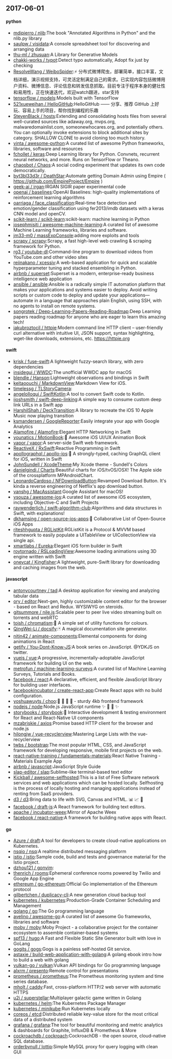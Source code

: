 ## 2017-06-01

#### python
* [mdipierro / nlib](https://github.com/mdipierro/nlib):The book "Annotated Algorithms in Python" and the nlib.py library
* [saulpw / visidata](https://github.com/saulpw/visidata):A console spreadsheet tool for discovering and arranging data
* [thu-ml / zhusuan](https://github.com/thu-ml/zhusuan):A Library for Generative Models
* [chakki-works / typot](https://github.com/chakki-works/typot):Detect typo automatically, Adopt fix just by checking
* [ResolveWang / WeiboSpider](https://github.com/ResolveWang/WeiboSpider):⚡️ 分布式微博爬虫，部署简单，接口丰富，文档详细，演示视频支持，可灵活定制满足自己的需求。已实现内容包括微博用户资料、微博信息、评论信息和转发信息抓取。目前专注于程序本身的健壮性和易用性，正在快速迭代，欢迎watch跟进，star支持
* [tensorflow / models](https://github.com/tensorflow/models):Models built with TensorFlow
* [521xueweihan / HelloGitHub](https://github.com/521xueweihan/HelloGitHub):HelloGitHub —— 分享、推荐 GitHub 上好玩、容易上手的项目，帮你找到编程的乐趣
* [StevenBlack / hosts](https://github.com/StevenBlack/hosts):Extending and consolidating hosts files from several well-curated sources like adaway.org, mvps.org, malwaredomainlist.com, someonewhocares.org, and potentially others. You can optionally invoke extensions to block additional sites by category. SHALLOW CLONE to avoid cloning too much history.
* [vinta / awesome-python](https://github.com/vinta/awesome-python):A curated list of awesome Python frameworks, libraries, software and resources
* [fchollet / keras](https://github.com/fchollet/keras):Deep Learning library for Python. Convnets, recurrent neural networks, and more. Runs on TensorFlow or Theano.
* [chaosbot / Chaos](https://github.com/chaosbot/Chaos):A social coding experiment that updates its own code democratically.
* [byt3bl33d3r / DeathStar](https://github.com/byt3bl33d3r/DeathStar):Automate getting Domain Admin using Empire ( https://github.com/EmpireProject/Empire )
* [geek-ai / irgan](https://github.com/geek-ai/irgan):IRGAN SIGIR paper experimental code
* [openai / baselines](https://github.com/openai/baselines):OpenAI Baselines: high-quality implementations of reinforcement learning algorithms
* [oarriaga / face_classification](https://github.com/oarriaga/face_classification):Real-time face detection and emotion/gender classification using fer2013/imdb datasets with a keras CNN model and openCV.
* [scikit-learn / scikit-learn](https://github.com/scikit-learn/scikit-learn):scikit-learn: machine learning in Python
* [josephmisiti / awesome-machine-learning](https://github.com/josephmisiti/awesome-machine-learning):A curated list of awesome Machine Learning frameworks, libraries and software.
* [jm33-m0 / massExpConsole](https://github.com/jm33-m0/massExpConsole):adding more exploits and tools
* [scrapy / scrapy](https://github.com/scrapy/scrapy):Scrapy, a fast high-level web crawling & scraping framework for Python.
* [rg3 / youtube-dl](https://github.com/rg3/youtube-dl):Command-line program to download videos from YouTube.com and other video sites
* [reiinakano / xcessiv](https://github.com/reiinakano/xcessiv):A web-based application for quick and scalable hyperparameter tuning and stacked ensembling in Python.
* [airbnb / superset](https://github.com/airbnb/superset):Superset is a modern, enterprise-ready business intelligence web application
* [ansible / ansible](https://github.com/ansible/ansible):Ansible is a radically simple IT automation platform that makes your applications and systems easier to deploy. Avoid writing scripts or custom code to deploy and update your applications— automate in a language that approaches plain English, using SSH, with no agents to install on remote systems.
* [songrotek / Deep-Learning-Papers-Reading-Roadmap](https://github.com/songrotek/Deep-Learning-Papers-Reading-Roadmap):Deep Learning papers reading roadmap for anyone who are eager to learn this amazing tech!
* [jakubroztocil / httpie](https://github.com/jakubroztocil/httpie):Modern command line HTTP client – user-friendly curl alternative with intuitive UI, JSON support, syntax highlighting, wget-like downloads, extensions, etc. https://httpie.org

#### swift
* [krisk / fuse-swift](https://github.com/krisk/fuse-swift):A lightweight fuzzy-search library, with zero dependencies
* [insidegui / WWDC](https://github.com/insidegui/WWDC):The unofficial WWDC app for macOS
* [blendle / Hanson](https://github.com/blendle/Hanson):Lightweight observations and bindings in Swift
* [keitaoouchi / MarkdownView](https://github.com/keitaoouchi/MarkdownView):Markdown View for iOS.
* [timelessg / TLStoryCamera](https://github.com/timelessg/TLStoryCamera):
* [angelolloqui / SwiftKotlin](https://github.com/angelolloqui/SwiftKotlin):A tool to convert Swift code to Kotlin.
* [ijoshsmith / swift-deep-linking](https://github.com/ijoshsmith/swift-deep-linking):A simple way to consume custom deep link URLs in a Swift app
* [HarshilShah / DeckTransition](https://github.com/HarshilShah/DeckTransition):A library to recreate the iOS 10 Apple Music now playing transition
* [ksmandersen / GoogleReporter](https://github.com/ksmandersen/GoogleReporter):Easily integrate your app with Google Analytics
* [Alamofire / Alamofire](https://github.com/Alamofire/Alamofire):Elegant HTTP Networking in Swift
* [younatics / MotionBook](https://github.com/younatics/MotionBook):📖 Awesome iOS UI/UX Animation Book
* [vapor / vapor](https://github.com/vapor/vapor):A server-side Swift web framework.
* [ReactiveX / RxSwift](https://github.com/ReactiveX/RxSwift):Reactive Programming in Swift
* [apollographql / apollo-ios](https://github.com/apollographql/apollo-ios):📱 A strongly-typed, caching GraphQL client for iOS, written in Swift
* [JohnSundell / XcodeTheme](https://github.com/JohnSundell/XcodeTheme):My Xcode theme - Sundell's Colors
* [danielgindi / Charts](https://github.com/danielgindi/Charts):Beautiful charts for iOS/tvOS/OSX! The Apple side of the crossplatform MPAndroidChart.
* [LeonardoCardoso / NFDownloadButton](https://github.com/LeonardoCardoso/NFDownloadButton):Revamped Download Button. It's kinda a reverse engineering of Netflix's app download button.
* [vanshg / MacAssistant](https://github.com/vanshg/MacAssistant):Google Assistant for macOS!
* [vsouza / awesome-ios](https://github.com/vsouza/awesome-ios):A curated list of awesome iOS ecosystem, including Objective-C and Swift Projects
* [raywenderlich / swift-algorithm-club](https://github.com/raywenderlich/swift-algorithm-club):Algorithms and data structures in Swift, with explanations!
* [dkhamsing / open-source-ios-apps](https://github.com/dkhamsing/open-source-ios-apps):📱 Collaborative List of Open-Source iOS Apps
* [riteshhgupta / RGListKit](https://github.com/riteshhgupta/RGListKit):RGListKit is a Protocol & MVVM based framework to easily populate a UITableView or UICollectionView via single api.
* [xmartlabs / Eureka](https://github.com/xmartlabs/Eureka):Elegant iOS form builder in Swift
* [roytornado / RSLoadingView](https://github.com/roytornado/RSLoadingView):Awesome loading animations using 3D engine written with Swift
* [onevcat / Kingfisher](https://github.com/onevcat/Kingfisher):A lightweight, pure-Swift library for downloading and caching images from the web.

#### javascript
* [antonycourtney / tad](https://github.com/antonycourtney/tad):A desktop application for viewing and analyzing tabular data
* [ory / editor](https://github.com/ory/editor):Next-gen, highly customizable content editor for the browser - based on React and Redux. WYSIWYG on steroids.
* [gitsummore / nile.js](https://github.com/gitsummore/nile.js):Scalable peer to peer live video streaming built on torrents and webRTC
* [toish / chromatism](https://github.com/toish/chromatism):🌈 A simple set of utility functions for colours.
* [QingWei-Li / docsify](https://github.com/QingWei-Li/docsify):🃏 A magical documentation site generator.
* [nitin42 / animate-components](https://github.com/nitin42/animate-components):Elemental components for doing animations in React
* [getify / You-Dont-Know-JS](https://github.com/getify/You-Dont-Know-JS):A book series on JavaScript. @YDKJS on twitter.
* [vuejs / vue](https://github.com/vuejs/vue):A progressive, incrementally-adoptable JavaScript framework for building UI on the web.
* [metrofun / machine-learning-surveys](https://github.com/metrofun/machine-learning-surveys):A curated list of Machine Learning Surveys, Tutorials and Books.
* [facebook / react](https://github.com/facebook/react):A declarative, efficient, and flexible JavaScript library for building user interfaces.
* [facebookincubator / create-react-app](https://github.com/facebookincubator/create-react-app):Create React apps with no build configuration.
* [yoshuawuyts / choo](https://github.com/yoshuawuyts/choo):🚂 🚋 🚋 🚋 - sturdy 4kb frontend framework
* [nodejs / node](https://github.com/nodejs/node):Node.js JavaScript runtime ✨ 🐢 🚀 ✨
* [storybooks / storybook](https://github.com/storybooks/storybook):📓 Interactive development & testing environment for React and React-Native UI components
* [mzabriskie / axios](https://github.com/mzabriskie/axios):Promise based HTTP client for the browser and node.js
* [hilongjw / vue-recyclerview](https://github.com/hilongjw/vue-recyclerview):Mastering Large Lists with the vue-recyclerview
* [twbs / bootstrap](https://github.com/twbs/bootstrap):The most popular HTML, CSS, and JavaScript framework for developing responsive, mobile first projects on the web.
* [react-native-training / fundamentals-materials](https://github.com/react-native-training/fundamentals-materials):React Native Training - Materials Example App
* [airbnb / javascript](https://github.com/airbnb/javascript):JavaScript Style Guide
* [slap-editor / slap](https://github.com/slap-editor/slap):Sublime-like terminal-based text editor
* [Kickball / awesome-selfhosted](https://github.com/Kickball/awesome-selfhosted):This is a list of Free Software network services and web applications which can be hosted locally. Selfhosting is the process of locally hosting and managing applications instead of renting from SaaS providers.
* [d3 / d3](https://github.com/d3/d3):Bring data to life with SVG, Canvas and HTML. 📊 📈 🎉
* [facebook / draft-js](https://github.com/facebook/draft-js):A React framework for building text editors.
* [apache / incubator-weex](https://github.com/apache/incubator-weex):Mirror of Apache Weex
* [facebook / react-native](https://github.com/facebook/react-native):A framework for building native apps with React.

#### go
* [Azure / draft](https://github.com/Azure/draft):A tool for developers to create cloud-native applications on Kubernetes.
* [nsqio / nsq](https://github.com/nsqio/nsq):A realtime distributed messaging platform
* [istio / istio](https://github.com/istio/istio):Sample code, build and tests and governance material for the Istio project.
* [dzhou121 / gonvim](https://github.com/dzhou121/gonvim):
* [thenrich / rooms](https://github.com/thenrich/rooms):Ephemeral conference rooms powered by Twilio and Google App Engine
* [ethereum / go-ethereum](https://github.com/ethereum/go-ethereum):Official Go implementation of the Ethereum protocol
* [gilbertchen / duplicacy-cli](https://github.com/gilbertchen/duplicacy-cli):A new generation cloud backup tool
* [kubernetes / kubernetes](https://github.com/kubernetes/kubernetes):Production-Grade Container Scheduling and Management
* [golang / go](https://github.com/golang/go):The Go programming language
* [avelino / awesome-go](https://github.com/avelino/awesome-go):A curated list of awesome Go frameworks, libraries and software
* [moby / moby](https://github.com/moby/moby):Moby Project - a collaborative project for the container ecosystem to assemble container-based systems
* [spf13 / hugo](https://github.com/spf13/hugo):A Fast and Flexible Static Site Generator built with love in GoLang
* [gogits / gogs](https://github.com/gogits/gogs):Gogs is a painless self-hosted Git service.
* [astaxie / build-web-application-with-golang](https://github.com/astaxie/build-web-application-with-golang):A golang ebook intro how to build a web with golang
* [vulkan-go / vulkan](https://github.com/vulkan-go/vulkan):Vulkan API bindings for Go programming language
* [alxrm / presento](https://github.com/alxrm/presento):Remote control for presentations
* [prometheus / prometheus](https://github.com/prometheus/prometheus):The Prometheus monitoring system and time series database.
* [mholt / caddy](https://github.com/mholt/caddy):Fast, cross-platform HTTP/2 web server with automatic HTTPS
* [u2i / superstellar](https://github.com/u2i/superstellar):Multiplayer galactic game written in Golang
* [kubernetes / helm](https://github.com/kubernetes/helm):The Kubernetes Package Manager
* [kubernetes / minikube](https://github.com/kubernetes/minikube):Run Kubernetes locally
* [coreos / etcd](https://github.com/coreos/etcd):Distributed reliable key-value store for the most critical data of a distributed system
* [grafana / grafana](https://github.com/grafana/grafana):The tool for beautiful monitoring and metric analytics & dashboards for Graphite, InfluxDB & Prometheus & More
* [cockroachdb / cockroach](https://github.com/cockroachdb/cockroach):CockroachDB - the open source, cloud-native SQL database.
* [orderbynull / lottip](https://github.com/orderbynull/lottip):Simple MySQL proxy for query logging with clean GUI
